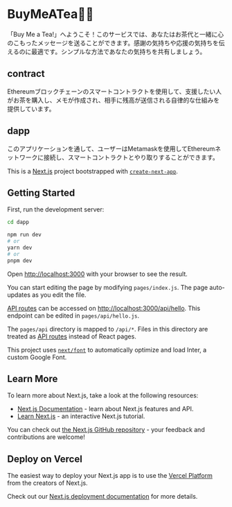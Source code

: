 # BuyMeATea🍵👋

「Buy Me a Tea!」へようこそ！このサービスでは、あなたはお茶代と一緒に心のこもったメッセージを送ることができます。感謝の気持ちや応援の気持ちを伝えるのに最適です。シンプルな方法であなたの気持ちを共有しましょう。

## contract
Ethereumブロックチェーンのスマートコントラクトを使用して、支援したい人がお茶を購入し、メモが作成され、相手に残高が送信される自律的な仕組みを提供しています。

## dapp
このアプリケーションを通して、ユーザーはMetamaskを使用してEthereumネットワークに接続し、スマートコントラクトとやり取りすることができます。

This is a [Next.js](https://nextjs.org/) project bootstrapped with [`create-next-app`](https://github.com/vercel/next.js/tree/canary/packages/create-next-app).

## Getting Started

First, run the development server:

```bash
cd dapp

npm run dev
# or
yarn dev
# or
pnpm dev
```

Open [http://localhost:3000](http://localhost:3000) with your browser to see the result.

You can start editing the page by modifying `pages/index.js`. The page auto-updates as you edit the file.

[API routes](https://nextjs.org/docs/api-routes/introduction) can be accessed on [http://localhost:3000/api/hello](http://localhost:3000/api/hello). This endpoint can be edited in `pages/api/hello.js`.

The `pages/api` directory is mapped to `/api/*`. Files in this directory are treated as [API routes](https://nextjs.org/docs/api-routes/introduction) instead of React pages.

This project uses [`next/font`](https://nextjs.org/docs/basic-features/font-optimization) to automatically optimize and load Inter, a custom Google Font.

## Learn More

To learn more about Next.js, take a look at the following resources:

- [Next.js Documentation](https://nextjs.org/docs) - learn about Next.js features and API.
- [Learn Next.js](https://nextjs.org/learn) - an interactive Next.js tutorial.

You can check out [the Next.js GitHub repository](https://github.com/vercel/next.js/) - your feedback and contributions are welcome!

## Deploy on Vercel

The easiest way to deploy your Next.js app is to use the [Vercel Platform](https://vercel.com/new?utm_medium=default-template&filter=next.js&utm_source=create-next-app&utm_campaign=create-next-app-readme) from the creators of Next.js.

Check out our [Next.js deployment documentation](https://nextjs.org/docs/deployment) for more details.
